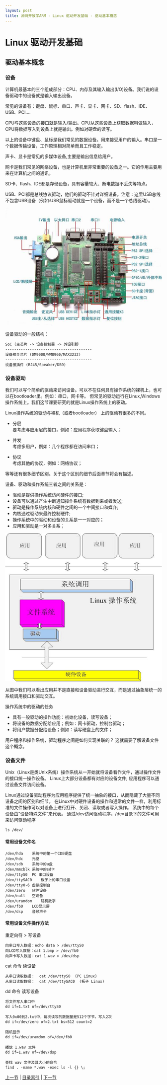 ```yaml
---
layout: post
title: 源码开放学ARM - Linux 驱动开发基础 - 驱动基本概念
---
```


# Linux 驱动开发基础
## 驱动基本概念

### 设备
计算机最基本的三个组成部分：CPU、内存及其输入输出(I/O)设备。我们说的设备驱动中的设备就是输入输出设备。

常见的设备有：键盘、鼠标、串口、声卡、显卡、网卡、SD、flash、IDE、USB、PCI….

CPU与这些设备的接口就是输入/输出。CPU从这些设备上获取数据叫做输入，CPU将数据写入到设备上就是输出。例如对硬盘的读写。

以上的设备中键盘、鼠标是我们常见的数据设备。用来接受用户的输入。串口是一个数据传输设备，工作原理相对简单而且工作稳定。

声卡、显卡是常见的多媒体设备,主要是输出信息给用户。

网卡是我们常见的网络设备，也是计算机里非常重要的设备之一。它的作用主要用来在计算机之间的通讯。

SD卡、flash、IDE都是存储设备，具有容量较大、断电数据不丢失等特点。

USB、PCI都是总线协议驱动，他们的驱动不针对详细设备。注意：这里USB总线不包含USB设备（例如:USB鼠标驱动就是一个设备，而不是一个总线驱动）。

![MC2410E开发板1](../figures/LASO-chp101-1-1-mc2410.jpg)

设备驱动的一般结构：
	
	SoC (主芯片 -> 设备控制器 -> 外设引脚
	---------------------------------------
	设备相关芯片 (DM9000/WM8960/MAX3232)
	---------------------------------------
	设备接插件 (RJ45/Speaker/DB9)
	
### 设备驱动
我们可以写个简单的驱动来访问设备。可以不在任何具有操作系统的裸机上，也可以在bootloader里。例如：串口，网卡等。
但常见的驱动运行在Linux,Windows操作系统上。我们这节课要研究的就是Linux操作系统上的驱动。

Linux操作系统的驱动与裸机（或者bootloader） 上的驱动有很多的不同。

* 分层  
	要考虑与应用层的接口，例如：应用程序获取键盘输入；  
		
* 并发  
	考虑多用户，例如：几个程序都在访问串口；  
	
* 协议  
	考虑其他的协议，例如：网络协议；  

等等还有很多细节区别。关于这个区别的细节后面章节将会有描述。


设备、驱动和操作系统三者之间的关系是：

* 驱动是提供操作系统访问硬件的接口;  
* 设备可以通过产生中断通知操作系统有数据到来或者发送;  
* 驱动是操作系统内核和硬件之间的一个中间接口和媒介;  
* 内核通过驱动来最终控制硬件;  
* 操作系统中的驱动和设备的关系是一一对应的；  
* 应用和驱动是一对多关系；  
	
![Linux设备驱动层次结构](../figures/LASO-chp101-1-1-lddframe.jpg)
	
从图中我们可以看出应用并不是直接和设备驱动进行交互，而是通过抽象层统一的系统调用接口和驱动交互。

操作系统中的驱动的任务 

* 具有一般驱动的操作功能：初始化设备，读写设备；  
* 将设备的数据分配给应用；例如：网卡驱动，控制台驱动；  
* 将用户数据分配给设备；例如：读写硬盘上的文件；  

用户程序和操作系统，驱动程序之间是如何实现关联的？ 这就需要了解设备文件这个概念。
	
### 设备文件
Unix（Linux是类Unix系统）操作系统从一开始就将设备看作文件，通过操作文件的接口统一操作设备。
Linux上大部分设备都有对应的设备文件; 应用程序可以通过设备文件访问设备。

Linux通过设备驱动程序为应用程序提供了统一抽象的接口，从而隐藏了大量不同设备之间的区别和细节。
在Linux中对硬件设备的操作和通常的文件一样，利用标准的文件操作可以对设备上进行打开、关闭、读取或者写入操作。
系统中的每个设备由“设备特殊文件”来代表。
通过/dev访问驱动程序，/dev目录下的文件可用来访问驱动程序

	ls /dev/

#### 常用设备文件名
	
	/dev/hda	系统中的第一个IDE硬盘
	/dev/hdc	光驱
	/dev/sdb	系统中的u盘
	/dev/mmcblk	系统中的sd卡
	/dev/ttyS0	PC 串口设备
	/dev/ttySAC0	板子上的串口设备
	/dev/tty0-6	虚拟控制台
	/dev/zero 	软件设备
	/dev/null 	空设备
	/dev/urandom	随机数字
	/dev/fb0 	LCD显示屏
	/dev/dsp 	音频声卡
	
#### 常用设备文件操作方法
重定向符 > 写设备

	向串口写入数据：echo data > /dev/ttyS0  
	向LCD写入数据：cat 1.bmp > /dev/fb0  
	向声卡写入数据：cat 1.wav > /dev/dsp  

cat 命令 读设备

	从串口读取数据：  cat /dev/ttyS0  (PC Linux)
	从串口读取数据：  cat /dev/ttySAC0  (板子 Linux)  

dd 命令 读写设备

	将文件写入串口中  
	dd if=1.txt of=/dev/ttyS0  
	
	写入0x00到2.txt中，每次读写的数据量是512个字节，写入2次  
	dd if=/dev/zero	of=2.txt bs=512 count=2  

	随机显示  
	dd if=/dev/uramdom of=/dev/fb0  

	播放 1.wav 文件
	dd if=1.wav of=/dev/dsp

	查找 wav 文件及其大小的命令  
	find . -name *.wav -exec ls -l {} \;   

	
[上一节](chp0-1.html)  |  [目录索引](../index.html)  |  [下一节](chp101-2.html)
